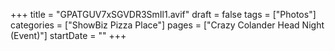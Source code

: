 +++
title = "GPATGUV7xSGVDR3SmIl1.avif"
draft = false
tags = ["Photos"]
categories = ["ShowBiz Pizza Place"]
pages = ["Crazy Colander Head Night (Event)"]
startDate = ""
+++
